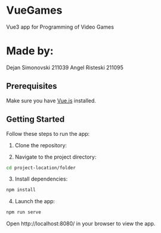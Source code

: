 # VueGames
Vue3 app for Programming of Video Games

# Made by:
Dejan Simonovski 211039
Angel Risteski 211095

## Prerequisites
Make sure you have [Vue.js](https://vuejs.org/) installed.

## Getting Started
Follow these steps to run the app:

1. Clone the repository:

2. Navigate to the project directory:
```bash
cd project-location/folder
```
3. Install dependencies:
```bash
npm install
```
4. Launch the app:
```bash
npm run serve
```
Open http://localhost:8080/ in your browser to view the app.
